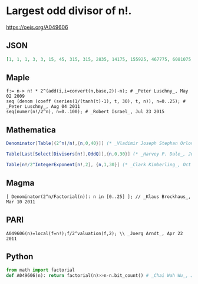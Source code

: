 # Largest odd divisor of n\!\.
https://oeis.org/A049606
## JSON
```JSON
[1, 1, 1, 3, 3, 15, 45, 315, 315, 2835, 14175, 155925, 467775, 6081075, 42567525, 638512875, 638512875, 10854718875, 97692469875, 1856156927625, 9280784638125, 194896477400625, 2143861251406875, 49308808782358125, 147926426347074375, 3698160658676859375]
```
## Maple
```Maple
f:= n-> n! * 2^(add(i,i=convert(n,base,2))-n); # _Peter Luschny_, May 02 2009
seq (denom (coeff (series(1/(tanh(t)-1), t, 30), t, n)), n=0..25); # _Peter Luschny_, Aug 04 2011
seq(numer(n!/2^n), n=0..100); # _Robert Israel_, Jul 23 2015
```
## Mathematica
```Mathematica
Denominator[Table[(2^n)/n!,{n,0,40}]] (* _Vladimir Joseph Stephan Orlovsky_, Apr 03 2011*)
```
```Mathematica
Table[Last[Select[Divisors[n!],OddQ]],{n,0,30}] (* _Harvey P. Dale_, Jul 24 2016 *)
```
```Mathematica
Table[n!/2^IntegerExponent[n!,2], {n,1,30}] (* _Clark Kimberling_, Oct 22 2016 *)
```
## Magma
```Magma
[ Denominator(2^n/Factorial(n)): n in [0..25] ]; // _Klaus Brockhaus_, Mar 10 2011
```
## PARI
```PARI
A049606(n)=local(f=n!);f/2^valuation(f,2); \\ _Joerg Arndt_, Apr 22 2011
```
## Python
```Python
from math import factorial
def A049606(n): return factorial(n)>>n-n.bit_count() # _Chai Wah Wu_, Jul 11 2022
```

